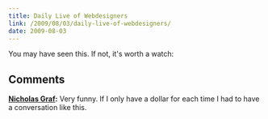 ```yaml
---
title: Daily Live of Webdesigners
link: /2009/08/03/daily-live-of-webdesigners/
date: 2009-08-03
---
```



You may have seen this. If not, it's worth a watch:

## Comments

**[Nicholas Graf](#541 "2011-12-15 16:57:40"):** Very funny. If I only have a dollar for each time I had to have a conversation like this.

